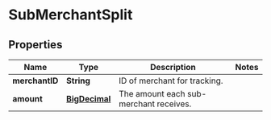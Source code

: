
# SubMerchantSplit

## Properties
Name | Type | Description | Notes
------------ | ------------- | ------------- | -------------
**merchantID** | **String** | ID of merchant for tracking. | 
**amount** | [**BigDecimal**](BigDecimal.md) | The amount each sub-merchant receives. | 



